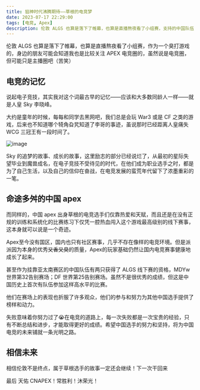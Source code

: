 ```yaml
---
title: 狙神时代沸腾期待——草根的电竞梦
date: 2023-07-17 22:29:00
tags: [电竞, Apex]
description: 伦敦 ALGS 也算是落下了帷幕，也算是直播熬夜看了小组赛，支持的中国队伍虽然没有获得很好的成绩，但就算是失败也是努力的见证，希望中国 Apex 选手有了榜样和动力以后能走的更高更远。
---
```


伦敦 ALGS 也算是落下了帷幕，也算是直播熬夜看了小组赛，作为一个臭打游戏的，身边的朋友可能会知道我也是比较关注 APEX 电竞圈的，虽然说是电竞圈，但可能只是主播圈吧（苦笑）

## 电竞的记忆

说起电子竞技，其实我对这个词最古早的记忆——应该和大多数同龄人一样——就是人皇 Sky 李晓峰。

大约是童年的时候，每每和同学去黑网吧，我们总是会玩 War3 或是 CF 之类的游戏，后来也不知道哪个犄角旮旯知道了李哥的事迹，虽说那时已经距离人皇痛失 WCG 三冠王有一段时间了。

![image](https://oss.enpitsulin.xyz/images/bafybeibyau57rguj5luzcrcitfa7jsysjsyz6w2tuzf7beg2vpwylmn5hy.webp)

Sky 的追梦的故事、成长的故事，这里励志的部分已经说烂了，从最初的星际失望毕业到魔兽成名，在电子竞技不受待见的时代，在他们成为职业选手之时，都是为了自己生活，以及自己的信仰在奋战，在电竞发展的蛮荒年代留下了浓墨重彩的一笔。

## 命途多舛的中国 apex

而同样的，中国 apex 出身草根的电竞选手们仅靠热爱和天赋，而且还是在没有正规的训练和系统化的比赛练习下仅凭一腔热血闯入这个游戏最高级别的线下赛事，这本身就可以说是一个奇迹。

Apex至今没有国区，国内也只有社区赛事，几乎不存在像样的电竞环境。但是派派因为本身的优秀~~又香又臭~~的质量，Apex的玩家基础仍然让国内电竞赛事健康地成长了起来。

甚至作为挂靠亚太南赛区的中国队伍有两只获得了 ALGS 线下赛的资格，MDYw 世界第32告别赛场；DF 世界第25告别赛场。虽然不是很优秀的成绩，但这是中国历史上首次有队伍参加这样高水平的比赛。

他们在赛场上的表现也折服了许多观众，他们的参与和努力为其他中国选手提供了榜样和动力。

失败意味着你努力过了😭在电竞的道路上，每一次失败都是一次宝贵的经验，只有不断总结和进步，才能取得更好的成绩。希望中国选手的努力和坚持，将为中国电竞的未来铺就一条光明之路。

## 相信未来

相信伦敦不是终点，属于草根选手的故事一定还会继续！下一次干回来

最后 天佑 CNAPEX！常胜利！沐荣光！
